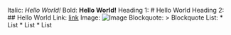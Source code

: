 Italic:         *Hello World!*
Bold:           **Hello World!**
Heading 1:      # Hello World
Heading 2:      ## Hello World
Link:           [link](github.com)
Image:          ![Image](https://github.githubassets.com/images/modules/logos_page/GitHub-Mark.png)
Blockquote:     > Blockquote
List:           * List * List * List

